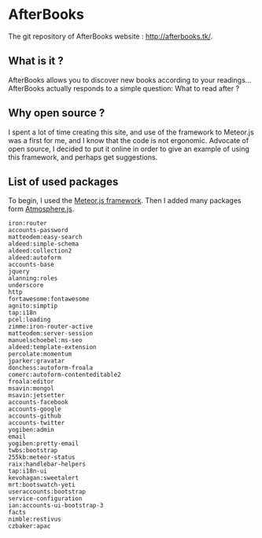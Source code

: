 # AfterBooks
The git repository of AfterBooks website : http://afterbooks.tk/.

## What is it ?
AfterBooks allows you to discover new books according to your readings...
AfterBooks actually responds to a simple question: What to read after ?

## Why open source ?
I spent a lot of time creating this site, and use of the framework to Meteor.js was a first for me, and I know that the code is not ergonomic. Advocate of open source, I decided to put it online in order to give an example of using this framework, and perhaps get suggestions.

## List of used packages
To begin, I used the [Meteor.js framework](http://meteor.com/). Then I added many packages form [Atmosphere.js](http://atmospherejs.com/).

    iron:router
    accounts-password
    matteodem:easy-search
    aldeed:simple-schema
    aldeed:collection2
    aldeed:autoform
    accounts-base
    jquery
    alanning:roles
    underscore
    http
    fortawesome:fontawesome
    agnito:simptip
    tap:i18n
    pcel:loading
    zimme:iron-router-active
    matteodem:server-session
    manuelschoebel:ms-seo
    aldeed:template-extension
    percolate:momentum
    jparker:gravatar
    donchess:autoform-froala
    comerc:autoform-contenteditable2
    froala:editor
    msavin:mongol
    msavin:jetsetter
    accounts-facebook
    accounts-google
    accounts-github
    accounts-twitter
    yogiben:admin
    email
    yogiben:pretty-email
    twbs:bootstrap
    255kb:meteor-status
    raix:handlebar-helpers
    tap:i18n-ui
    kevohagan:sweetalert
    mrt:bootswatch-yeti
    useraccounts:bootstrap
    service-configuration
    ian:accounts-ui-bootstrap-3
    facts
    nimble:restivus
    czbaker:apac
